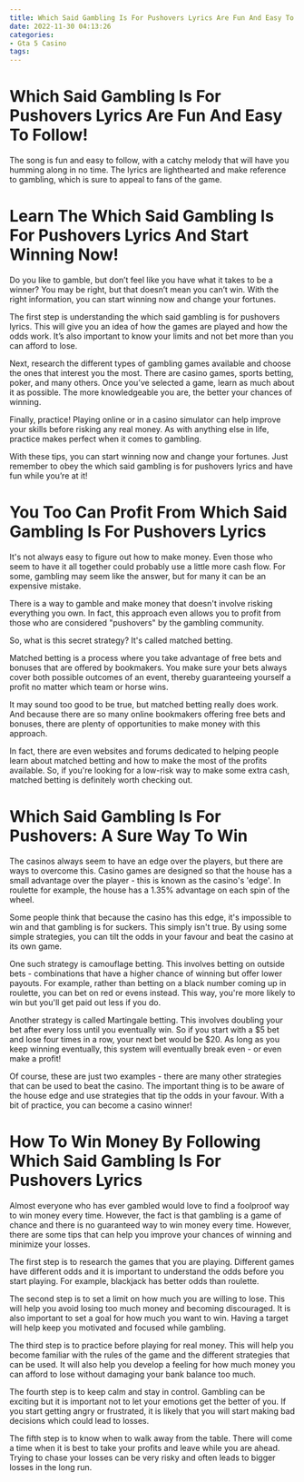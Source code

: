 ```yaml
---
title: Which Said Gambling Is For Pushovers Lyrics Are Fun And Easy To Follow!
date: 2022-11-30 04:13:26
categories:
- Gta 5 Casino
tags:
---
```



#  Which Said Gambling Is For Pushovers Lyrics Are Fun And Easy To Follow!

The song is fun and easy to follow, with a catchy melody that will have you humming along in no time. The lyrics are lighthearted and make reference to gambling, which is sure to appeal to fans of the game.

#  Learn The Which Said Gambling Is For Pushovers Lyrics And Start Winning Now!

Do you like to gamble, but don’t feel like you have what it takes to be a winner? You may be right, but that doesn’t mean you can’t win. With the right information, you can start winning now and change your fortunes.

The first step is understanding the which said gambling is for pushovers lyrics. This will give you an idea of how the games are played and how the odds work. It’s also important to know your limits and not bet more than you can afford to lose.

Next, research the different types of gambling games available and choose the ones that interest you the most. There are casino games, sports betting, poker, and many others. Once you’ve selected a game, learn as much about it as possible. The more knowledgeable you are, the better your chances of winning.

Finally, practice! Playing online or in a casino simulator can help improve your skills before risking any real money. As with anything else in life, practice makes perfect when it comes to gambling.

With these tips, you can start winning now and change your fortunes. Just remember to obey the which said gambling is for pushovers lyrics and have fun while you’re at it!

#  You Too Can Profit From Which Said Gambling Is For Pushovers Lyrics

It's not always easy to figure out how to make money. Even those who seem to have it all together could probably use a little more cash flow. For some, gambling may seem like the answer, but for many it can be an expensive mistake.

There is a way to gamble and make money that doesn't involve risking everything you own. In fact, this approach even allows you to profit from those who are considered "pushovers" by the gambling community.

So, what is this secret strategy? It's called matched betting.

Matched betting is a process where you take advantage of free bets and bonuses that are offered by bookmakers. You make sure your bets always cover both possible outcomes of an event, thereby guaranteeing yourself a profit no matter which team or horse wins.

It may sound too good to be true, but matched betting really does work. And because there are so many online bookmakers offering free bets and bonuses, there are plenty of opportunities to make money with this approach.

In fact, there are even websites and forums dedicated to helping people learn about matched betting and how to make the most of the profits available. So, if you're looking for a low-risk way to make some extra cash, matched betting is definitely worth checking out.

#  Which Said Gambling Is For Pushovers: A Sure Way To Win

The casinos always seem to have an edge over the players, but there are ways to overcome this. Casino games are designed so that the house has a small advantage over the player - this is known as the casino's 'edge'. In roulette for example, the house has a 1.35% advantage on each spin of the wheel.

Some people think that because the casino has this edge, it's impossible to win and that gambling is for suckers. This simply isn't true. By using some simple strategies, you can tilt the odds in your favour and beat the casino at its own game.

One such strategy is camouflage betting. This involves betting on outside bets - combinations that have a higher chance of winning but offer lower payouts. For example, rather than betting on a black number coming up in roulette, you can bet on red or evens instead. This way, you're more likely to win but you'll get paid out less if you do.

Another strategy is called Martingale betting. This involves doubling your bet after every loss until you eventually win. So if you start with a $5 bet and lose four times in a row, your next bet would be $20. As long as you keep winning eventually, this system will eventually break even - or even make a profit!

Of course, these are just two examples - there are many other strategies that can be used to beat the casino. The important thing is to be aware of the house edge and use strategies that tip the odds in your favour. With a bit of practice, you can become a casino winner!

#  How To Win Money By Following Which Said Gambling Is For Pushovers Lyrics

Almost everyone who has ever gambled would love to find a foolproof way to win money every time. However, the fact is that gambling is a game of chance and there is no guaranteed way to win money every time. However, there are some tips that can help you improve your chances of winning and minimize your losses.

The first step is to research the games that you are playing. Different games have different odds and it is important to understand the odds before you start playing. For example, blackjack has better odds than roulette.

The second step is to set a limit on how much you are willing to lose. This will help you avoid losing too much money and becoming discouraged. It is also important to set a goal for how much you want to win. Having a target will help keep you motivated and focused while gambling.

The third step is to practice before playing for real money. This will help you become familiar with the rules of the game and the different strategies that can be used. It will also help you develop a feeling for how much money you can afford to lose without damaging your bank balance too much.

The fourth step is to keep calm and stay in control. Gambling can be exciting but it is important not to let your emotions get the better of you. If you start getting angry or frustrated, it is likely that you will start making bad decisions which could lead to losses.

The fifth step is to know when to walk away from the table. There will come a time when it is best to take your profits and leave while you are ahead. Trying to chase your losses can be very risky and often leads to bigger losses in the long run.